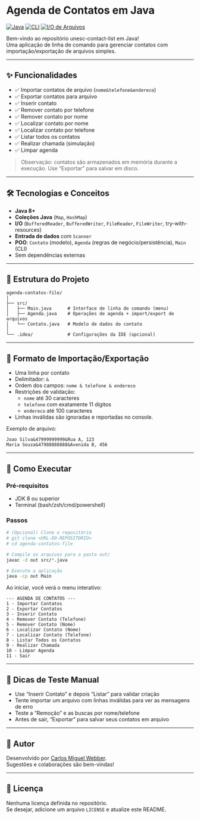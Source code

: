 # Agenda de Contatos em Java

[![Java](https://img.shields.io/badge/Java-ED8B00?style=for-the-badge&logo=java&logoColor=white)](https://www.oracle.com/java/)
[![CLI](https://img.shields.io/badge/Interface-CLI-4EAA25?style=for-the-badge&logo=gnubash&logoColor=white)]()
[![I/O de Arquivos](https://img.shields.io/badge/Persist%C3%AAncia-Arquivos-blue?style=for-the-badge)]()

Bem-vindo ao repositório unesc-contact-list em Java!  
Uma aplicação de linha de comando para gerenciar contatos com importação/exportação de arquivos simples.

---

## ✨ Funcionalidades

- ✅ Importar contatos de arquivo (`nome&telefone&endereco`)
- ✅ Exportar contatos para arquivo
- ✅ Inserir contato
- ✅ Remover contato por telefone
- ✅ Remover contato por nome
- ✅ Localizar contato por nome
- ✅ Localizar contato por telefone
- ✅ Listar todos os contatos
- ✅ Realizar chamada (simulação)
- ✅ Limpar agenda

> Observação: contatos são armazenados em memória durante a execução. Use “Exportar” para salvar em disco.

---

## 🛠️ Tecnologias e Conceitos

- **Java 8+**
- **Coleções Java** (`Map`, `HashMap`)
- **I/O** (`BufferedReader`, `BufferedWriter`, `FileReader`, `FileWriter`, try-with-resources)
- **Entrada de dados** com `Scanner`
- **POO**: `Contato` (modelo), `Agenda` (regras de negócio/persistência), `Main` (CLI)
- Sem dependências externas

---

## 📁 Estrutura do Projeto

```
agenda-contatos-file/
│
├── src/
│   ├── Main.java      # Interface de linha de comando (menu)
│   ├── Agenda.java    # Operações de agenda + import/export de arquivos
│   └── Contato.java   # Modelo de dados do contato
│
└── .idea/             # Configurações da IDE (opcional)
```

---

## 📄 Formato de Importação/Exportação

- Uma linha por contato
- Delimitador: `&`
- Ordem dos campos: `nome & telefone & endereco`
- Restrições de validação:
  - `nome` até 30 caracteres
  - `telefone` com exatamente 11 dígitos
  - `endereco` até 100 caracteres
- Linhas inválidas são ignoradas e reportadas no console.

Exemplo de arquivo:

```
Joao Silva&47999999999&Rua A, 123
Maria Souza&47988888888&Avenida B, 456
```

---

## 🚀 Como Executar

### Pré-requisitos

- JDK 8 ou superior
- Terminal (bash/zsh/cmd/powershell)

### Passos

```bash
# (Opcional) Clone o repositório
# git clone <URL-DO-REPOSITORIO>
# cd agenda-contatos-file

# Compile os arquivos para a pasta out/
javac -d out src/*.java

# Execute a aplicação
java -cp out Main
```

Ao iniciar, você verá o menu interativo:

```
--- AGENDA DE CONTATOS ---
1 - Importar Contatos
2 - Exportar Contatos
3 - Inserir Contato
4 - Remover Contato (Telefone)
5 - Remover Contato (Nome)
6 - Localizar Contato (Nome)
7 - Localizar Contato (Telefone)
8 - Listar Todos os Contatos
9 - Realizar Chamada
10 - Limpar Agenda
11 - Sair
```

---

## 🧪 Dicas de Teste Manual

- Use “Inserir Contato” e depois “Listar” para validar criação
- Tente importar um arquivo com linhas inválidas para ver as mensagens de erro
- Teste a “Remoção” e as buscas por nome/telefone
- Antes de sair, “Exportar” para salvar seus contatos em arquivo

---

## 👤 Autor

Desenvolvido por [Carlos Miguel Webber](https://www.linkedin.com/in/cmiguelwm/).  
Sugestões e colaborações são bem-vindas!

---

## 📄 Licença

Nenhuma licença definida no repositório.  
Se desejar, adicione um arquivo `LICENSE` e atualize este README.
